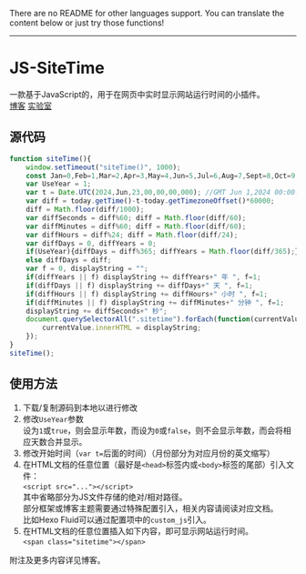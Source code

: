 There are no README for other languages support. You can translate the content below or just try those functions!
***

# JS-SiteTime

一款基于JavaScript的，用于在网页中实时显示网站运行时间的小插件。  
[博客](//blog.air-kevin.rf.gd/2024/JS-SiteTime) [实验室](//labs.air-kevin.rf.gd/repos/JS-SiteTime/)

## 源代码
``` js
function siteTime(){
    window.setTimeout("siteTime()", 1000);
    const Jan=0,Feb=1,Mar=2,Apr=3,May=4,Jun=5,Jul=6,Aug=7,Sept=8,Oct=9,Nov=10,Dec=11, today = new Date();
	var UseYear = 1; 
    var t = Date.UTC(2024,Jun,23,00,00,00,000); //GMT Jun 1,2024 00:00:00.000
    var diff = today.getTime()-t-today.getTimezoneOffset()*60000;
    diff = Math.floor(diff/1000);
    var diffSeconds = diff%60; diff = Math.floor(diff/60);
    var diffMinutes = diff%60; diff = Math.floor(diff/60);
    var diffHours = diff%24; diff = Math.floor(diff/24);
	var diffDays = 0, diffYears = 0;
    if(UseYear){diffDays = diff%365; diffYears = Math.floor(diff/365);}
	else diffDays = diff;
	var f = 0, displayString = "";
	if(diffYears || f) displayString += diffYears+" 年 ", f=1;
	if(diffDays || f) displayString += diffDays+" 天 ", f=1;
	if(diffHours || f) displayString += diffHours+" 小时 ", f=1;
	if(diffMinutes || f) displayString += diffMinutes+" 分钟 ", f=1;
	displayString += diffSeconds+" 秒";
    document.querySelectorAll(".sitetime").forEach(function(currentValue){
        currentValue.innerHTML = displayString;
    });
}
siteTime();
```

## 使用方法
1. 下载/复制源码到本地以进行修改
2. 修改`UseYear`参数  
	设为`1`或`true`，则会显示年数，而设为`0`或`false`，则不会显示年数，而会将相应天数合并显示。
3. 修改开始时间（`var t=`后面的时间）（月份部分为对应月份的英文缩写）
4. 在HTML文档的任意位置（最好是`<head>`标签内或`<body>`标签的尾部）引入文件：  
	`<script src="..."></script>`  
	其中省略部分为JS文件存储的绝对/相对路径。  
	部分框架或博客主题需要通过特殊配置引入，相关内容请阅读对应文档。  
	比如Hexo Fluid可以通过配置项中的`custom_js`引入。
5. 在HTML文档的任意位置插入如下内容，即可显示网站运行时间。  
	`<span class="sitetime"></span>`

附注及更多内容详见博客。
